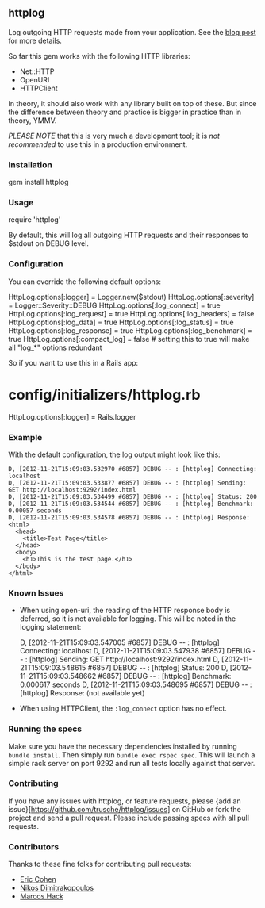 ## httplog

Log outgoing HTTP requests made from your application.
See the [blog post](http://trusche.github.com/blog/2011/09/29/logging-outgoing-http-requests/)
for more details.

So far this gem works with the following HTTP libraries:

* Net::HTTP
* OpenURI
* HTTPClient

In theory, it should also work with any library built on top of these. But since
the difference between theory and practice is bigger in practice than in theory, YMMV.

*PLEASE NOTE* that this is very much a development tool; it is *not recommended* to
use this in a production environment.

### Installation

  gem install httplog

### Usage

  require 'httplog'

By default, this will log all outgoing HTTP requests and their responses to $stdout on DEBUG level.

### Configuration

You can override the following default options:

  HttpLog.options[:logger]        = Logger.new($stdout)
  HttpLog.options[:severity]      = Logger::Severity::DEBUG
  HttpLog.options[:log_connect]   = true
  HttpLog.options[:log_request]   = true
  HttpLog.options[:log_headers]   = false
  HttpLog.options[:log_data]      = true
  HttpLog.options[:log_status]    = true
  HttpLog.options[:log_response]  = true
  HttpLog.options[:log_benchmark] = true
  HttpLog.options[:compact_log]   = false # setting this to true will make all "log_*" options redundant

So if you want to use this in a Rails app:

  # config/initializers/httplog.rb
  HttpLog.options[:logger] = Rails.logger

### Example

With the default configuration, the log output might look like this:

    D, [2012-11-21T15:09:03.532970 #6857] DEBUG -- : [httplog] Connecting: localhost
    D, [2012-11-21T15:09:03.533877 #6857] DEBUG -- : [httplog] Sending: GET http://localhost:9292/index.html
    D, [2012-11-21T15:09:03.534499 #6857] DEBUG -- : [httplog] Status: 200
    D, [2012-11-21T15:09:03.534544 #6857] DEBUG -- : [httplog] Benchmark: 0.00057 seconds
    D, [2012-11-21T15:09:03.534578 #6857] DEBUG -- : [httplog] Response:
    <html>
      <head>
        <title>Test Page</title>
      </head>
      <body>
        <h1>This is the test page.</h1>
      </body>
    </html>


### Known Issues

*   When using open-uri, the reading of the HTTP response body is deferred,
    so it is not available for logging. This will be noted in the logging statement:

    D, [2012-11-21T15:09:03.547005 #6857] DEBUG -- : [httplog] Connecting: localhost
    D, [2012-11-21T15:09:03.547938 #6857] DEBUG -- : [httplog] Sending: GET http://localhost:9292/index.html
    D, [2012-11-21T15:09:03.548615 #6857] DEBUG -- : [httplog] Status: 200
    D, [2012-11-21T15:09:03.548662 #6857] DEBUG -- : [httplog] Benchmark: 0.000617 seconds
    D, [2012-11-21T15:09:03.548695 #6857] DEBUG -- : [httplog] Response: (not available yet)

*    When using HTTPClient, the `:log_connect` option has no effect.

### Running the specs

Make sure you have the necessary dependencies installed by running `bundle install`.
Then simply run `bundle exec rspec spec`.
This will launch a simple rack server on port 9292 and run all tests locally against that server.

### Contributing

If you have any issues with httplog,
or feature requests,
please {add an issue}[https://github.com/trusche/httplog/issues] on GitHub
or fork the project and send a pull request.
Please include passing specs with all pull requests.

### Contributors

Thanks to these fine folks for contributing pull requests:

* [Eric Cohen](https://github.com/eirc)
* [Nikos Dimitrakopoulos](https://github.com/nikosd)
* [Marcos Hack](https://github.com/marcoshack)
